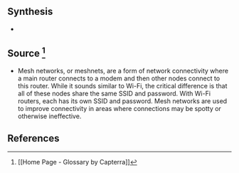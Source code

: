## Synthesis
- 
## Source [^1]
- Mesh networks, or meshnets, are a form of network connectivity where a main router connects to a modem and then other nodes connect to this router. While it sounds similar to Wi-Fi, the critical difference is that all of these nodes share the same SSID and password. With Wi-Fi routers, each has its own SSID and password. Mesh networks are used to improve connectivity in areas where connections may be spotty or otherwise ineffective.
## References

[^1]: [[Home Page - Glossary by Capterra]]